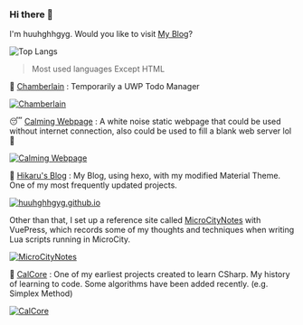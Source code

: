 ### Hi there 👋

I'm huuhghhgyg. Would you like to visit [My Blog](https://huuhghhgyg.github.io/)?
<!--
**huuhghhgyg/huuhghhgyg** is a ✨ _special_ ✨ repository because its `README.md` (this file) appears on your GitHub profile.

Here are some ideas to get you started:

- 🔭 I’m currently working on ...
- 🌱 I’m currently learning ...
- 👯 I’m looking to collaborate on ...
- 🤔 I’m looking for help with ...
- 💬 Ask me about ...
- 📫 How to reach me: ...
- 😄 Pronouns: ...
- ⚡ Fun fact: ...
-->

![Top Langs](https://github-readme-stats-sigma-five.vercel.app/api/top-langs/?username=huuhghhgyg&layout=compact&hide=html)
> Most used languages Except HTML

🤵 [Chamberlain](https://github.com/huuhghhgyg/Chamberlain_UWP) : Temporarily a UWP Todo Manager

[![Chamberlain](https://github-readme-stats-sigma-five.vercel.app/api/pin/?username=huuhghhgyg&repo=Chamberlain_UWP)](https://github.com/huuhghhgyg/Chamberlain_UWP)

😴 [Calming Webpage](https://github.com/huuhghhgyg/calming-webpage) : A white noise static webpage that could be used without internet connection, also could be used to fill a blank web server lol 🤣

[![Calming Webpage](https://github-readme-stats-sigma-five.vercel.app/api/pin/?username=huuhghhgyg&repo=calming-webpage)](https://github.com/huuhghhgyg/calming-webpage)

📰 [Hikaru's Blog](https://huuhghhgyg.github.io) : My Blog, using hexo, with my modified Material Theme. One of my most frequently updated projects.

[![huuhghhgyg.github.io](https://github-readme-stats-sigma-five.vercel.app/api/pin/?username=huuhghhgyg&repo=huuhghhgyg.github.io)](https://github.com/huuhghhgyg/huuhghhgyg.github.io)

Other than that, I set up a reference site called [MicroCityNotes](https://huuhghhgyg.github.io/MicroCityNotes) with VuePress, which records some of my thoughts and techniques when writing Lua scripts running in MicroCity.

[![MicroCityNotes](https://github-readme-stats-sigma-five.vercel.app/api/pin/?username=huuhghhgyg&repo=MicroCityNotes)](https://github.com/huuhghhgyg/MicroCityNotes)

📝 [CalCore](https://github.com/huuhghhgyg/CalCore) : One of my earliest projects created to learn CSharp. My history of learning to code. Some algorithms have been added recently. (e.g. Simplex Method)

[![CalCore](https://github-readme-stats-sigma-five.vercel.app/api/pin/?username=huuhghhgyg&repo=CalCore)](https://github.com/huuhghhgyg/CalCore)
